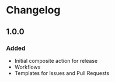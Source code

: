 # Changelog

## 1.0.0

### Added

* Initial composite action for release
* Workflows
* Templates for Issues and Pull Requests
